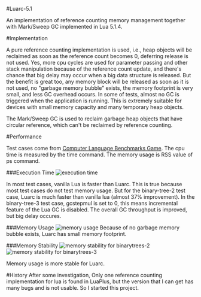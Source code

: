 #Luarc-5.1

An implementation of reference counting memory management together with
Mark/Sweep GC implemented in Lua 5.1.4.

#Implementation

A pure reference counting implementation is used, i.e., heap objects will
be reclaimed as soon as the reference count becomes 0, deferring release
is not used. Yes, more cpu cycles are used for parameter passing and 
other stack manipulation because of the reference count update, and there's
chance that big delay may occur when a big data structure is released. 
But the benefit is great too, any memory block will be released as soon as
it is not used, no "garbage memory bubble" exists, the memory footprint is
very small, and less GC overhead occurs. In some of tests, almost no GC is 
triggered when the application is running. This is extremely suitable for
devices with small memory capacity and many temporary heap objects.

The Mark/Sweep GC is used to reclaim garbage heap objects that have
circular reference, which can't be reclaimed by reference counting.

#Performance

Test cases come from [Computer Language Benchmarks Game](http://benchmarksgame.alioth.debian.org/play.php). 
The cpu time is measured by the time command. The memory usage is RSS value
of ps command.

###Execution Time
![execution time](https://raw.github.com/zenkj/luarc-5.1/master/doc/cpu.png)

In most test cases, vanilla Lua is faster than Luarc. This is true because
most test cases do not test memory usage. But for the binary-tree-2
test case, Luarc is much faster than vanilla lua (almost 37% improvement).
In the binary-tree-3 test case, gcstepmul is set to 0, this means incremental
feature of the Lua GC is disabled. The overall GC throughput is improved, but
big delay occures.

###Memory Usage
![memory usage](https://raw.github.com/zenkj/luarc-5.1/master/doc/memory-usage.png)
Because of no garbage memory bubble exists, Luarc has small memory footprint.

###Memory Stability
![memory stability for binarytrees-2](https://raw.github.com/zenkj/luarc-5.1/master/doc/mem-binarytrees-2-arg16.png)
![memory stability for binarytrees-3](https://raw.github.com/zenkj/luarc-5.1/master/doc/mem-binarytrees-3-arg16.png)

Memory usage is more stable for Luarc.

#History
After some investigation, Only one reference counting implementation for lua
is found in LuaPlus, but the version that I can get has many bugs and is not usable.
So I started this project.
